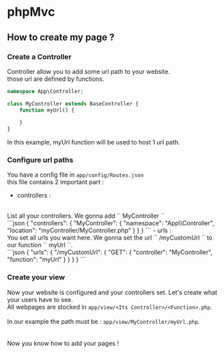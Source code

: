 # phpMvc

## How to create my page ?

### Create a Controller
Controller allow you to add some url path to your website.
<br>
those url are defined by functions.
```php
namespace App\Controller;

class MyController extends BaseController {
    function myUrl() {
    
    }
}
```
In this example, myUrl function will be used to host 1 url path.

### Configure url paths
You have a config file in `` app/config/Routes.json ``
<br>this file contains 2 important part : 
- controllers :
<br>
List all your controllers. We gonna add `` MyController ``
<br>
```json
{
  "controllers": {
    "MyController": {
      "namespace": "App\\Controller",
      "location": "myController/MyController.php"
    }
  }
}
```
- urls :<br>
You set all urls you want here. We gonna set the url `` <myHost>/myCustomUrl `` to our function `` myUrl ``.
<br>
```json
{
  "urls": {
    "/myCustomUrl": {
      "GET": {
        "controller": "MyController",
        "function": "myUrl"
      }
    }
  }
}
```

### Create your view
Now your website is configured and your controllers set. Let's create what your users have to see.
<br>
All webpages are stocked in ``app/view/<Its Controller>/<Function>.php``.
<br>
<br>
In our example the path must be : ``app/view/MyController/myUrl.php``.
<br>
<br>
<br>
Now you know how to add your pages !
